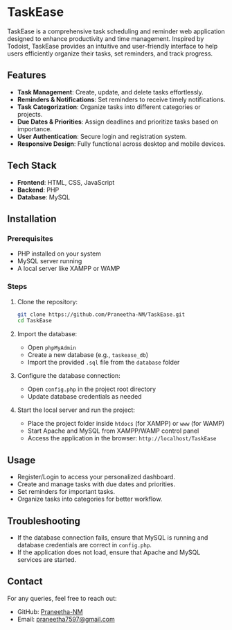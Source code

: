 # TaskEase

TaskEase is a comprehensive task scheduling and reminder web application designed to enhance productivity and time management. Inspired by Todoist, TaskEase provides an intuitive and user-friendly interface to help users efficiently organize their tasks, set reminders, and track progress.

## Features
- **Task Management**: Create, update, and delete tasks effortlessly.
- **Reminders & Notifications**: Set reminders to receive timely notifications.
- **Task Categorization**: Organize tasks into different categories or projects.
- **Due Dates & Priorities**: Assign deadlines and prioritize tasks based on importance.
- **User Authentication**: Secure login and registration system.
- **Responsive Design**: Fully functional across desktop and mobile devices.

## Tech Stack
- **Frontend**: HTML, CSS, JavaScript
- **Backend**: PHP
- **Database**: MySQL

## Installation

### Prerequisites
- PHP installed on your system
- MySQL server running
- A local server like XAMPP or WAMP

### Steps
1. Clone the repository:
   ```sh
   git clone https://github.com/Praneetha-NM/TaskEase.git
   cd TaskEase
   ```
2. Import the database:
   - Open `phpMyAdmin`
   - Create a new database (e.g., `taskease_db`)
   - Import the provided `.sql` file from the `database` folder

3. Configure the database connection:
   - Open `config.php` in the project root directory
   - Update database credentials as needed

4. Start the local server and run the project:
   - Place the project folder inside `htdocs` (for XAMPP) or `www` (for WAMP)
   - Start Apache and MySQL from XAMPP/WAMP control panel
   - Access the application in the browser: `http://localhost/TaskEase`

## Usage
- Register/Login to access your personalized dashboard.
- Create and manage tasks with due dates and priorities.
- Set reminders for important tasks.
- Organize tasks into categories for better workflow.

## Troubleshooting
- If the database connection fails, ensure that MySQL is running and database credentials are correct in `config.php`.
- If the application does not load, ensure that Apache and MySQL services are started.


## Contact
For any queries, feel free to reach out:
- GitHub: [Praneetha-NM](https://github.com/Praneetha-NM)
- Email: praneetha7597@gmail.com

